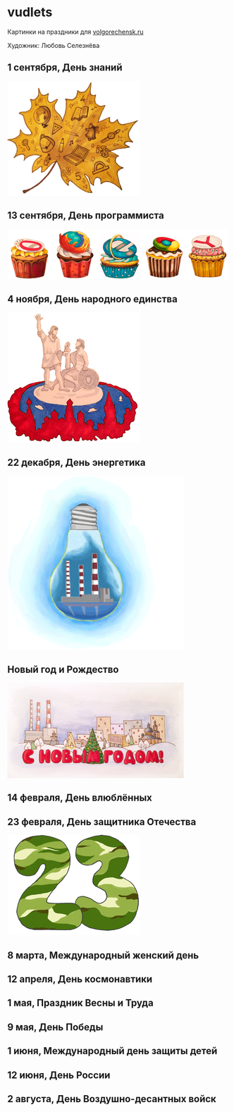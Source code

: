 # vudlets
Картинки на праздники для [volgorechensk.ru](http://volgorechensk.ru)

Художник: Любовь Селезнёва

## 1 сентября, День знаний
<img src="images/1_sep.png" />

## 13 сентября, День программиста
<img src="images/13_sep_prog_day.png" />

## 4 ноября, День народного единства
<img src="images/4_nov.png" />

## 22 декабря, День энергетика
<img src="images/22_dec.png" />

## Новый год и Рождество
<img src="images/new_year.png" />

## 14 февраля, День влюблённых

## 23 февраля, День защитника Отечества
<img src="images/23_feb.png" />

## 8 марта, Международный женский день

## 12 апреля, День космонавтики

## 1 мая, Праздник Весны и Труда

## 9 мая, День Победы

## 1 июня, Международный день защиты детей

## 12 июня, День России

## 2 августа, День Воздушно-десантных войск
